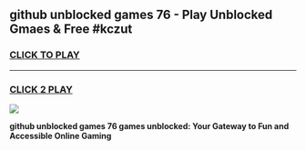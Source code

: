 
## github unblocked games 76 - Play Unblocked Gmaes & Free #kczut
<h3>
<a href="https://news.freeplayer.one?title=github_unblocked_games_76&ref=03M">CLICK TO PLAY</a></h3>
<hr>

<h3>
<a href="https://news.freeplayer.one?title=github_unblocked_games_76&ref=03M">CLICK 2 PLAY</a>
  
</h3>

<a href="https://news.freeplayer.one?title=github_unblocked_games_76&ref=03M"><img src="https://clearcache.store/games.png"></a>


**github unblocked games 76 games unblocked: Your Gateway to Fun and Accessible Online Gaming**
